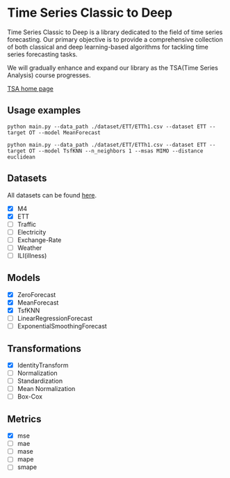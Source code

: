 # Time Series Classic to Deep

Time Series Classic to Deep is a library dedicated to the field of time series forecasting. Our primary objective is to provide a comprehensive collection of both classical and deep learning-based algorithms for tackling time series forecasting tasks. 

We will gradually enhance and expand our library as the TSA(Time Series Analysis) course progresses.

[TSA home page](https://www.lamda.nju.edu.cn/yehj/TSA2023/)


## Usage examples

```
python main.py --data_path ./dataset/ETT/ETTh1.csv --dataset ETT --target OT --model MeanForecast
```

```
python main.py --data_path ./dataset/ETT/ETTh1.csv --dataset ETT --target OT --model TsfKNN --n_neighbors 1 --msas MIMO --distance euclidean
```

## Datasets
All datasets can be found [here](https://box.nju.edu.cn/d/b33a9f73813048b8b00f/).
- [x] M4
- [x] ETT
- [ ] Traffic
- [ ] Electricity
- [ ] Exchange-Rate
- [ ] Weather
- [ ] ILI(illness)

## Models
- [x] ZeroForecast
- [x] MeanForecast
- [x] TsfKNN
- [ ] LinearRegressionForecast
- [ ] ExponentialSmoothingForecast

## Transformations
- [x] IdentityTransform
- [ ] Normalization
- [ ] Standardization
- [ ] Mean Normalization
- [ ] Box-Cox

## Metrics
- [x] mse
- [ ] mae
- [ ] mase
- [ ] mape
- [ ] smape